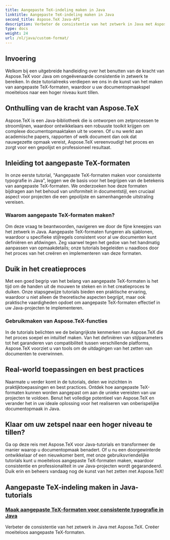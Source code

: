 ```yaml
---
title: Aangepaste TeX-indeling maken in Java
linktitle: Aangepaste TeX-indeling maken in Java
second_title: Aspose.TeX Java-API
description: Verbeter de consistentie van het zetwerk in Java met Aspose.TeX. Duik in onze tutorials over het maken van aangepaste TeX-formaten voor naadloze en efficiënte documentopmaak.
type: docs
weight: 24
url: /nl/java/custom-format/
---
```

## Invoering

Welkom bij een uitgebreide handleiding over het benutten van de kracht van Aspose.TeX voor Java om ongeëvenaarde consistentie in zetwerk te bereiken. In deze tutorialreeks verdiepen we ons in de kunst van het maken van aangepaste TeX-formaten, waardoor u uw documentopmaakspel moeiteloos naar een hoger niveau kunt tillen.

## Onthulling van de kracht van Aspose.TeX

Aspose.TeX is een Java-bibliotheek die is ontworpen om zetprocessen te stroomlijnen, waardoor ontwikkelaars een robuuste toolkit krijgen om complexe documentopmaaktaken uit te voeren. Of u nu werkt aan academische papers, rapporten of welk document dan ook dat nauwgezette opmaak vereist, Aspose.TeX vereenvoudigt het proces en zorgt voor een gepolijst en professioneel resultaat.

## Inleiding tot aangepaste TeX-formaten

In onze eerste tutorial, "Aangepaste TeX-formaten maken voor consistente typografie in Java", leggen we de basis voor het begrijpen van de betekenis van aangepaste TeX-formaten. We onderzoeken hoe deze formaten bijdragen aan het behoud van uniformiteit in documentstijl, een cruciaal aspect voor projecten die een gepolijste en samenhangende uitstraling vereisen.

### Waarom aangepaste TeX-formaten maken?

Om deze vraag te beantwoorden, navigeren we door de fijne kneepjes van het zetwerk in Java. Aangepaste TeX-formaten fungeren als sjablonen, waardoor u specifieke stijlregels consistent voor al uw documenten kunt definiëren en afdwingen. Zeg vaarwel tegen het gedoe van het handmatig aanpassen van opmaakdetails; onze tutorials begeleiden u naadloos door het proces van het creëren en implementeren van deze formaten.

## Duik in het creatieproces

Met een goed begrip van het belang van aangepaste TeX-formaten is het tijd om de handen uit de mouwen te steken en in het creatieproces te duiken. Onze stapsgewijze tutorials bieden een praktische ervaring, waardoor u niet alleen de theoretische aspecten begrijpt, maar ook praktische vaardigheden opdoet om aangepaste TeX-formaten effectief in uw Java-projecten te implementeren.

### Gebruikmaken van Aspose.TeX-functies

In de tutorials belichten we de belangrijkste kenmerken van Aspose.TeX die het proces soepel en intuïtief maken. Van het definiëren van stijlparameters tot het garanderen van compatibiliteit tussen verschillende platforms, Aspose.TeX voorziet u van tools om de uitdagingen van het zetten van documenten te overwinnen.

## Real-world toepassingen en best practices

Naarmate u verder komt in de tutorials, delen we inzichten in praktijktoepassingen en best practices. Ontdek hoe aangepaste TeX-formaten kunnen worden aangepast om aan de unieke vereisten van uw projecten te voldoen. Benut het volledige potentieel van Aspose.TeX en verander het in uw ideale oplossing voor het realiseren van onberispelijke documentopmaak in Java.

## Klaar om uw zetspel naar een hoger niveau te tillen?

Ga op deze reis met Aspose.TeX voor Java-tutorials en transformeer de manier waarop u documentopmaak benadert. Of u nu een doorgewinterde ontwikkelaar of een nieuwkomer bent, met onze gebruiksvriendelijke tutorials kunt u moeiteloos aangepaste TeX-formaten maken, waardoor consistentie en professionaliteit in uw Java-projecten wordt gegarandeerd. Duik erin en beheers vandaag nog de kunst van het zetten met Aspose.TeX!
## Aangepaste TeX-indeling maken in Java-tutorials
### [Maak aangepaste TeX-formaten voor consistente typografie in Java](./creating-custom-formats/)
Verbeter de consistentie van het zetwerk in Java met Aspose.TeX. Creëer moeiteloos aangepaste TeX-formaten.